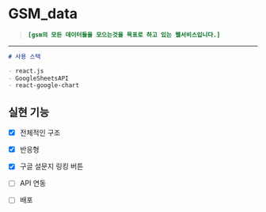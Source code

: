 # GSM_data

> ```ini
> [gsm의 모든 데이터들을 모으는것을 목표로 하고 있는 웹서비스입니다.]
> ```

---

```md
# 사용 스택

- react.js
- GoogleSheetsAPI
- react-google-chart
```

## 실현 기능

- [x] 전체적인 구조

- [x] 반응형

- [x] 구글 설문지 링킹 버튼

- [ ] API 연동

- [ ] 배포
